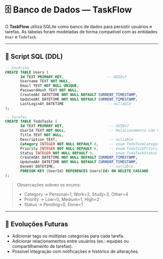 # 🗄 Banco de Dados — TaskFlow

O **TaskFlow** utiliza SQLite como banco de dados para persistir usuários e tarefas.
As tabelas foram modeladas de forma compatível com as entidades `User` e `TodoTask`.

---

## 🧱 Script SQL (DDL)

```sql
-- Usuários
CREATE TABLE Users (
       Id TEXT PRIMARY KEY,                    -- UUIDv7
       Username TEXT NOT NULL,
       Email TEXT NOT NULL UNIQUE,
       PasswordHash TEXT NOT NULL,
       CreatedAt DATETIME NOT NULL DEFAULT CURRENT_TIMESTAMP,
       UpdatedAt DATETIME NOT NULL DEFAULT CURRENT_TIMESTAMP,
       LastLoginAt DATETIME                    -- nullable
);

-- Tarefas
CREATE TABLE TodoTasks (
       Id TEXT PRIMARY KEY,                     -- UUIDv7
       UserId TEXT NOT NULL,                    -- Relacionamento com Users
       Title TEXT NOT NULL,
       Description TEXT,                        -- nullable
       Category INTEGER NOT NULL DEFAULT 0,     -- enum TodoTaskCategory
       Priority INTEGER NOT NULL DEFAULT 0,     -- enum TodoTaskPriority (Low=0)
       Status INTEGER NOT NULL DEFAULT 0,       -- enum TodoTaskStatus (Pending=0)
       CreatedAt DATETIME NOT NULL DEFAULT CURRENT_TIMESTAMP,
       UpdatedAt DATETIME NOT NULL DEFAULT CURRENT_TIMESTAMP,
       DoneAt DATETIME,                         -- nullable
       FOREIGN KEY (UserId) REFERENCES Users(Id) ON DELETE CASCADE
);
```

> Obsercações sobreo os enums:
> - Category → Personal=1, Work=2, Study=3, Other=4
> - Priority → Low=0, Medium=1, High=2
> - Status → Pending=0, Done=1

---

## 🔮 Evoluções Futuras

- Adicionar tags ou múltiplas categorias para cada tarefa.
- Adicionar relacionamentos entre usuários (ex.: equipes ou compartilhamento de tarefas).
- Possível integração com notificações e histórico de alterações.